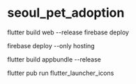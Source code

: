 # seoul_pet_adoption

flutter build web --release
firebase deploy

firebase deploy --only hosting



flutter build appbundle --release

flutter pub run flutter_launcher_icons

